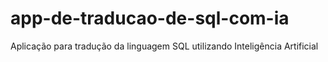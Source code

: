 # app-de-traducao-de-sql-com-ia
Aplicação para tradução da linguagem SQL utilizando Inteligência Artificial
